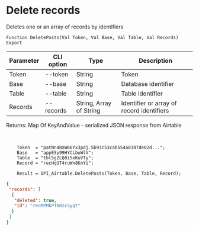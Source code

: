 ﻿---
sidebar_position: 4
---

# Delete records
 Deletes one or an array of records by identifiers



`Function DeletePosts(Val Token, Val Base, Val Table, Val Records) Export`

  | Parameter | CLI option | Type | Description |
  |-|-|-|-|
  | Token | --token | String | Token |
  | Base | --base | String | Database identifier |
  | Table | --table | String | Table identifier |
  | Records | --records | String, Array of String | Identifier or array of record identifiers |

  
  Returns:  Map Of KeyAndValue - serialized JSON response from Airtable

<br/>




```bsl title="Code example"
    Token  = "patNn4BXW66Yx3pdj.5b93c53cab554a8387de02d...";
    Base   = "appESy99HYCLbuWlV";
    Table  = "tbl5gZLQ8i5xKuVTy";
    Record = "recHqUT4ruWn8KnYi";

    Result = OPI_Airtable.DeletePosts(Token, Base, Table, Record);
```
 



```json title="Result"
{
 "records": [
  {
   "deleted": true,
   "id": "recMPMkPT6RzcSyqt"
  }
 ]
}
```
